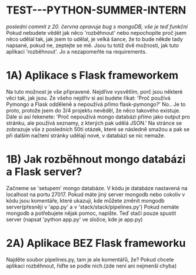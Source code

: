 # TEST---PYTHON-SUMMER-INTERN
*poslední commit z 20. června opravuje bug s mongoDB, vše je teď funkční*
Pokud nebudete vědět jak něco 'rozběhnout' nebo nepochopíte proč jsem něco udělal tak, jak jsem to udělal, je velká šance, že to bude někde tady napsané, pokud ne, zeptejte se mě.
Jsou tu totiž dvě možnosti, jak tuto aplikaci 'rozběhnout'.
Jo a nezapomeňte na requirements.
# 1A) Aplikace s Flask frameworkem
Na tuto možnost je vše připravené.
Nejdříve vysvětlím, porč jsou některé věci tak, jak jsou. 
Ze všeho nejdřív si asi budete říkat: 'Proč používá Pymongo a Flask odděleně a nepoužívá přímo flask-pymongo?'
No.. Je to proto, protože jsem do 3/4 projektu nevěděl, že něco takového existuje.
Dále si asi řekenete: 'Proč nepoužívá mongo databázi přímo jako output pro stránku, ale používá seznamy, z kterých pak udělá JSON.'
Na stránce se zobrazuje vše z posledních 50ti otázek, které se následně smažou a pak se při dalším načtení stránky udělají nové, v databázi se nic nemaže.
# 1B) Jak rozběhnout mongo databázi a Flask server?
Začneme se 'setupem' mongo databáze. V kódu je databáze nastavená na localhost na portu 27017. Pokud máte jiný server mongodb nebo cokoliv v kódu jsou komentáře, které ukazují, kde můžete změnit mongodb server(přesněji v 'app.py' a v 'stack/stack/pipelines.py')
Pokud nemáte mongodb a potřebujete nějak pomoc, napište.
Teď stačí pouze spustit server (napsat 'python app.py' ve složce, kde je app.py)
# 2A) Aplikace BEZ Flask frameworku
Najděte soubor pipelines.py, tam je ale komentářů, že? Pokud chcete aplikaci rozběhnout, řiďte se podle nich.(zde není ani nejmenší chyba)

